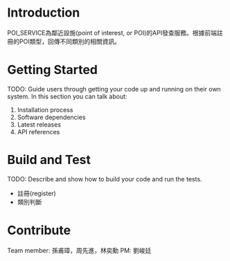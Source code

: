 # Introduction 
POI_SERVICE為鄰近設施(point of interest, or POI)的API發查服務。根據前端註冊的POI類型，回傳不同類別的相關資訊。 

# Getting Started
TODO: Guide users through getting your code up and running on their own system. In this section you can talk about:
1.	Installation process
2.	Software dependencies
3.	Latest releases
4.	API references

# Build and Test
TODO: Describe and show how to build your code and run the tests. 
- 註冊(register)
- 類別判斷

# Contribute
Team member: 孫甫璋，周先進，林奕勳
PM: 劉峻廷 
